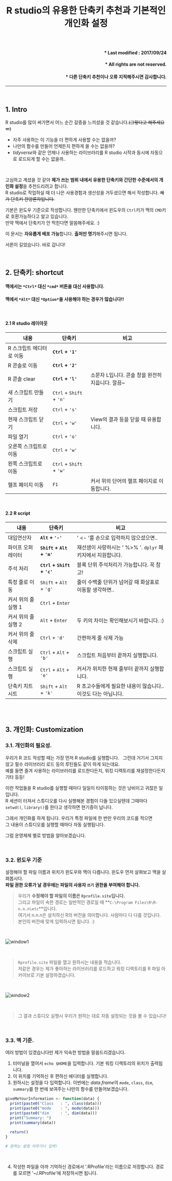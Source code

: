 # <p align="center"> R studio의 유용한 단축키 추천과 기본적인 개인화 설정 </p>

<br>

#### <p align="right"> \* Last modified : 2017/09/24 </p>
#### <p align="right"> \* All rights are not reserved. </p>
#### <p align="right"> \* 다른 단축키 추천이나 오류 지적해주시면 감사합니다. </p>

<hr>
<br>

## 1. Intro
R studio를 많이 써가면서 어느 순간 갈증을 느끼셨을 것 같습니다.~~(그렇다고 해주세요 ㅠ)~~  
* 자주 사용하는 이 기능을 더 편하게 사용할 수는 없을까? 
* 나만의 함수를 만들어 언제든지 편하게 쓸 수는 없을까?
* *tidyverse*와 같은 언제나 사용하는 라이브러리를 R studio 시작과 동시에 자동으로 로드되게 할 수는 없을까..

<br>

고심하고 계셨을 것 같아 **제가 쓰는 범위 내에서 유용한 단축키와 간단한 수준에서의 개인화 설정**을 추천드리려고 합니다.  
R studio로 작업하실 때 더 나은 사용경험과 생산성을 거두셨으면 해서 작성합니다. ~~제가 단축키 찬양론자입니다.~~  

기본은 윈도우 기준으로 작성합니다. 웬만한 단축키에서 윈도우의 `Ctrl`키가 맥의 `CMD`키로 호환가능하다고 알고 있습니다.  
만약 맥에서 단축키가 안 먹힌다면 말씀해주세요. :)  

이 문서는 **자유롭게 배포 가능**합니다. **출처만 명기**해주시면 됩니다.

서론이 길었습니다. 바로 갑니다!

<br>

## 2. 단축키: shortcut
#### 맥에서는 `*Ctrl*` 대신 `*cmd*` 버튼을 대신 사용합니다.
#### __맥에서 `*Alt*` 대신 `*Option*`을 사용해야 하는 경우가 많습니다!!__

<br>

#### 2.1 R studio 레이아웃 

내용 | 단축키 | 비고 
-----------|-----------|----------
R 스크립트 에디터로 이동 | **`Ctrl` + `'1'`** | 
R 콘솔로 이동 | **`Ctrl` + `'2'`** | 
R 콘솔 clear | **`Ctrl` + `'l'`** | 소문자 L입니다. 콘솔 창을 완전히 지웁니다. 깔끔~
새 스크립트 만들기 | `Ctrl` + `Shift` + `'n'` |
스크립트 저장 | `Ctrl` + `'s'`|
현재 스크립트 닫기 | `Ctrl` + `'w'` | View의 결과 등을 닫을 때 유용합니다.
파일 열기 | `Ctrl` + `'o'`|
오른쪽 스크립트로 이동 | `Ctrl` + `'w'` | 
왼쪽 스크립트로 이동 | `Ctrl` + `Shift` + `'w'` | 
헬프 페이지 이동 | `F1` | 커서 위의 단어의 헬프 페이지로 이동합니다.

<br>

#### 2.2 R script
내용 | 단축키 | 비고
-----------|-----------|----------
대입연산자 | **`Alt` + `'-'`** | ' <- '를 손으로 입력하지 않으셨으면..
파이프 오퍼레이터 | **`Shift` + `Alt` + `'m'`** | 재선샘이 사랑하시는 ' %>% '. `dplyr` 패키지에서 지원합니다.
주석 처리 | **`Ctrl` + `Shift` + `'c'`** | 블록 단위 주석처리가 가능합니다. 꼭 참고!
특정 줄로 이동 | `Shift` + `Alt` + `'g'` | 줄이 수백줄 단위가 넘어갈 때 화살표로 이동할 생각하면..
커서 위의 줄 실행 1 | `Ctrl` + `Enter` |
커서 위의 줄 실행 2 | `Alt` + `Enter` | 두 키의 차이는 확인해보시기 바랍니다. :)
커서 위의 줄 삭제 | `Ctrl` + `'d'` | 간편하게 줄 삭제 가능
스크립트 실행 | `Ctrl` + `Alt` + `'b'` | 스크립트 처음부터 끝까지 실행합니다.
스크립트 실행 | `Ctrl` + `Alt` + `'e'` | 커서가 위치한 현재 줄부터 끝까지 실행합니다.
단축키 치트시트 | `Shift` + `Alt` + `'k'` | R 초고수들에게 필요한 내용이 많습니다.. 이것도 다는 아닙니다.

<br><br>


## 3. 개인화: Customization

### 3.1. 개인화의 필요성.
우리가 R 코드 작성할 때는 가장 먼저 R studio를 실행합니다.   
그런데 거기서 그치지 않고 필수 라이브러리 로드 등의 루틴들도 같이 하게 되는데요.  
예를 들면 즐겨 사용하는 라이브러리를 로드한다든지, 워킹 디렉토리를 재설정한다든지 기타 등등!  

이런 작업들을 R studio를 실행할 때마다 일일이 타이핑하는 것은 낭비이고 귀찮은 일입니다.  
R 세션이 터져서 스튜디오를 다시 실행해본 경험이 다들 있으실텐데 그때마다  
`setwd()`, `library()`를 한다고 생각하면 현기증이 납니다.  

그래서 개인화를 하게 됩니다. 우리가 특정 파일에 한 번만 우리의 코드를 적으면   
그 내용이 스튜디오를 실행할 때마다 자동 실행됩니다.  

그럼 운영체제 별로 방법을 알아보겠습니다.  

<br>

### 3.2. 윈도우 기준 
설정해야 할 파일 이름과 위치가 윈도우와 맥이 다릅니다. 윈도우 먼저 살펴보고 맥을 살펴봅시다.  
**파일 권한 오류가 날 경우에는 파일의 사용자 `쓰기` 권한을 부여해야 합니다.**

> 우리가 **수정해야 할 파일의 이름은 `Rprofile.site`입니다.**  
> 그리고 파일이 속한 경로는 일반적인 경로일 때 **`C:\Program Files\R\R-n.n.n\etc`**입니다.  
> 여기서 n.n.n은 설치하신 R의 버전을 의미합니다. 사람마다 다 다를 것입니다.  
> 본인의 버전에 맞게 입력하시면 됩니다. :)  

<br>

![window1](../../images/window1.png)

<br>

> `Rprofile.site` 파일을 열고 원하시는 내용을 적습니다.  
> 저같은 경우는 제가 좋아하는 라이브러리를 로드하고 워킹 디렉토리를 R 파일 아카이브로 기본 설정하겠습니다.

<br>

![window2](../../images/window2.png)

<br>

> 그 결과 스튜디오 실행시 우리가 원하는 대로 자동 설정되는 것을 볼 수 있습니다!

<br>


### 3.3. 맥 기준.

여러 방법이 있겠습니다만 제가 익숙한 방법을 말씀드리겠습니다.  

1. 터미널을 열어서 `echo $HOME`을 입력합니다. 기본 워킹 디렉토리의 위치가 출력됩니다.  
2. 이 위치를 기억하신 후 편하신 에디터를 실행합니다.  
3. 원하시는 설정을 다 입력합니다. 이번에는 *data.frame*의 `mode`, `class`, `dim`, `summary`를 한 번에 보여주는 나만의 함수를 만들어보겠습니다.

```r
giveMeYourInformation <- function(data) {
  print(paste0("Class   : ", class(data)))
  print(paste0("mode    : ", mode(data)))
  print(paste0("dim     : ", dim(data)))
  print("Summary: ")
  print(summary(data))
  
  return()
}

# 원하는 설정 아무거나 입력!
```

<br> 

4. 작성한 파일을 아까 기억하신 경로에서 '.RProfile'라는 이름으로 저장합니다. 경로를 모르면 '~/.RProfile'에 저장하시면 됩니다.
